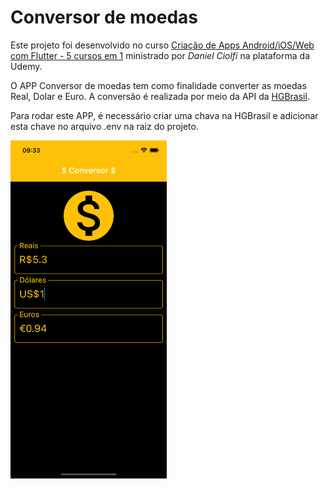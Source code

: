 # Conversor de moedas

Este projeto foi desenvolvido no curso [Criação de Apps Android/iOS/Web com Flutter - 5 cursos em 1](https://www.udemy.com/course/curso-completo-flutter-app-android-ios/) ministrado por *Daniel Ciolfi* na plataforma da Udemy.


O APP Conversor de moedas tem como finalidade converter as moedas Real, Dolar e Euro. A conversão é realizada por meio da API da [HGBrasil](https://hgbrasil.com/status/finance).

Para rodar este APP, é necessário criar uma chava na HGBrasil e adicionar esta chave no arquivo .env na raiz do projeto.


<img src='./assets/screen_iphone_conversor.png' width='250'/>
